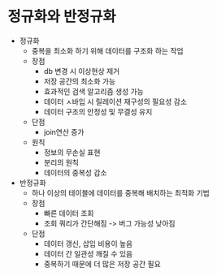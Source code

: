 # 정규화와 반정규화

- 정규화
  - 중복을 최소화 하기 위해 데이터를 구조화 하는 작업
  - 장점
    - db 변경 시 이상현상 제거
    - 저장 공간의 최소화 가능
    - 효과적인 검색 알고리즘 생성 가능
    - 데이터 ㅅ바입 시 릴레이션 재구성의 필요성 감소
    - 데이터 구조의 안정성 및 무결성 유지
  - 단점
    - join연산 증가
  - 원칙
    - 정보의 무손실 표현
    - 분리의 원칙
    - 데이터의 중복성 감소
- 반정규화
  - 하나 이상의 테이블에 데이터를 중복해 배치하는 최적화 기법
  - 장점
    - 빠른 데이터 조회
    - 조회 쿼리가 간단해짐 -> 버그 가능성 낮아짐
  - 단점
    - 데이터 갱신, 삽입 비용이 높음
    - 데이터 간 일관성 깨질 수 있음
    - 중복하기 때문에 더 많은 저장 공간 필요

